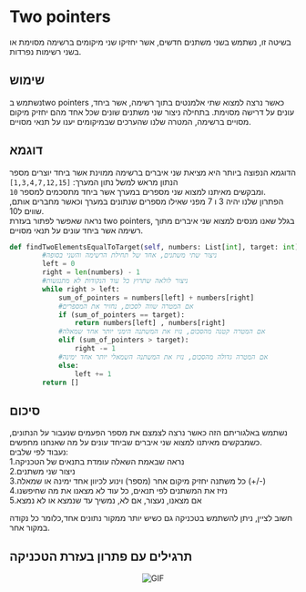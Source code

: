 # Two pointers
בשיטה זו, נשתמש בשני משתנים חדשים, אשר יחזיקו שני מיקומים ברשימה מסוימת או בשני רשימות נפרדות.

## שימוש
נשתמש בtwo pointers כאשר נרצה למצוא שתי אלמנטים בתוך רשימה, אשר ביחד, עונים על דרישה מסוימת. בתחילה ניצור שני משתנים שונים שכל אחד מהם יחזיק מיקום מסויים ברשימה, המטרה שלנו שהערכים שבמיקומים יענו על תנאי מסויים.
## דוגמא 
הדוגמא הנפוצה ביותר היא מציאת שני איברים ברשימה ממוינת אשר ביחד יוצרים מספר הנתון מראש 
למשל נתון המערך: `[1,3,4,7,12,15]`\
ומבקשים מאיתנו למצוא שני מספרים במערך אשר ביחד מתסכמים למספר `10`.  
הפתרון שלנו יהיה 3 ו 7 מפני שאילו מספרים שנתונים במערך וכאשר מחברים אותם, שווים ל10.  
נראה שאפשר לפתור בעזרת two pointers, בגלל שאנו מנסים למצוא שני איברים מתוך רשימה אשר ביחד עונים על תנאי מסויים.  
```python 
def findTwoElementsEqualToTarget(self, numbers: List[int], target: int) -> List[int]:
        #ניצור שתי משתנים, אחד של תחילת הרשימה והשני בסופה
        left = 0
        right = len(numbers) - 1
        #ניצור לולאה שתרוץ כל עוד הנקודות לא מתנגשות
        while right > left:
            sum_of_pointers = numbers[left] + numbers[right]
            #אם המטרה שווה לסכום, נחזיר את המספרים
            if (sum_of_pointers == target):
                return numbers[left] , numbers[right]
            #אם המטרה קטנה מהסכום, נזיז את המשתנה הימני יותר אחד שמאלה   
            elif (sum_of_pointers > target):
                right -= 1
            #אם המטרה גדולה מהסכום, נזיז את המשתנה השמאלי יותר אחד ימינה
            else:
                left += 1 
        return []
```

## סיכום
נשתמש באלגוריתם הזה כאשר נרצה לצמצם את מספר הפעמים שנעבור על הנתונים, כשמבקשים מאיתנו למצוא שני איברים שביחד עונים על מה שאנחנו מחפשים.  
נעבוד לפי שלבים:  
1.נראה שבאמת השאלה עומדת בתנאים של הטכניקה  
2.ניצור שני משתנים  
3.כל משתנה יחזיק מיקום אחר (מספר) וינוע לכיוון אחד ימינה או שמאלה (+/-)  
4.נזיז את המשתנים לפי תנאים, כל עוד לא מצאנו את מה שחיפשנו  
5.אם מצאנו, נעצור, אם לא, נמשיך עד שנמצא או לא נמצא  

חשוב לציין, ניתן להשתמש בטכניקה גם כשיש יותר ממקור נתונים אחד,כלומר כל נקודה במקור אחר.
## תרגילים עם פתרון בעזרת הטכניקה 



<p align="center">
  <img src="https://media.giphy.com/media/3ohjURlGvSr6Fzxo2s/giphy.gif" alt="GIF">
</p>







